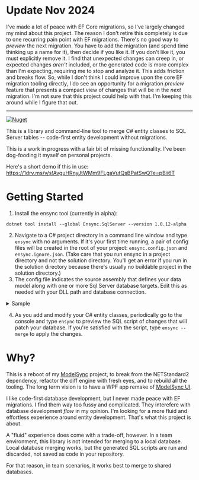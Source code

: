 # Update Nov 2024
I've made a lot of peace with EF Core migrations, so I've largely changed my mind about this project. The reason I don't retire this completely is due to one recurring pain point with EF migrations. There's no good way to *preview* the next migration. You have to add the migration (and spend time thinking up a name for it), then decide if you like it. If you don't like it, you must explicitly remove it. I find that unexpected changes can creep in, or expected changes *aren't* included, or the generated code is more complex than I'm expecting, requiring me to stop and analyze it. This adds friction and breaks flow. So, while I don't think I could improve upon the core EF migration tooling directly, I do see an opportunity for a migration *preview* feature that presents a compact view of changes that will be in the *next* migration. I'm not sure that this project could help with that. I'm keeping this around while I figure that out.

---

[![Nuget](https://img.shields.io/nuget/v/Ensync.SqlServer)](https://www.nuget.org/packages/Ensync.SqlServer/)

This is a library and command-line tool to merge C# entity classes to SQL Server tables -- code-first entity development without migrations.

This is a work in progress with a fair bit of missing functionality. I've been dog-fooding it myself on personal projects.

Here's a short demo if this in use:
https://1drv.ms/v/s!AvguHRnyJtWMm9FLgaVutQsBPatSwQ?e=pBii6T

# Getting Started
1. Install the ensync tool (currently in alpha):
```
dotnet tool install --global Ensync.SqlServer --version 1.0.12-alpha
```
2. Navigate to a C# project directory in a command line window and type `ensync` with no arguments. If it's your first time running, a pair of config files will be created in the root of your project: `ensync.config.json` and `ensync.ignore.json`. (Take care that you run ensync in a project directory and not the solution directory. You'll get an error if you run in the solution directory because there's usually no buildable project in the solution directory.)
3. The config file indicates the source assembly that defines your data model along with one or more Sql Server database targets. Edit this as needed with your DLL path and database connection.

<details>
  <summary>Sample</summary>
  
  ```json
{
  "AssemblyPath": ".\\bin\\Debug\\net8.0\\LiteInvoice.Database.dll",
  "DatabaseTargets": [
    {
      "Name": "DefaultConnection",
      "Type": "SqlServer",
      "ConnectionString": "Server=(localdb)\\mssqllocaldb;Database=LiteInvoiceNet8;Integrated Security=true",
      "IsProduction": false
    }
  ]
}
```

</details>

4. As you add and modify your C# entity classes, periodically go to the console and type `ensync` to preview the SQL script of changes that will patch your database. If you're satisfied with the script, type `ensync --merge` to apply the changes.

# Why?
This is a reboot of my [ModelSync](https://github.com/adamfoneil/ModelSync) project, to break from the NETStandard2 dependency, refactor the diff engine with fresh eyes, and to rebuild all the tooling. The long term vision is to have a WPF app remake of [ModelSync UI](https://aosoftware.net/modelsync/).

I like code-first database development, but I never made peace with EF migrations. I find them way too fussy and complicated. They interefere with database development *flow* in my opinion. I'm looking for a more fluid and effortless experience around entity development. That's what this project is about.

A "fluid" experience does come with a trade-off, however. In a team environment, this library is not intended for merging to a local database. Local database merging works, but the generated SQL scripts are run and discarded, not saved as code in your repository.

For that reason, in team scenarios, it works best to merge to shared databases.
